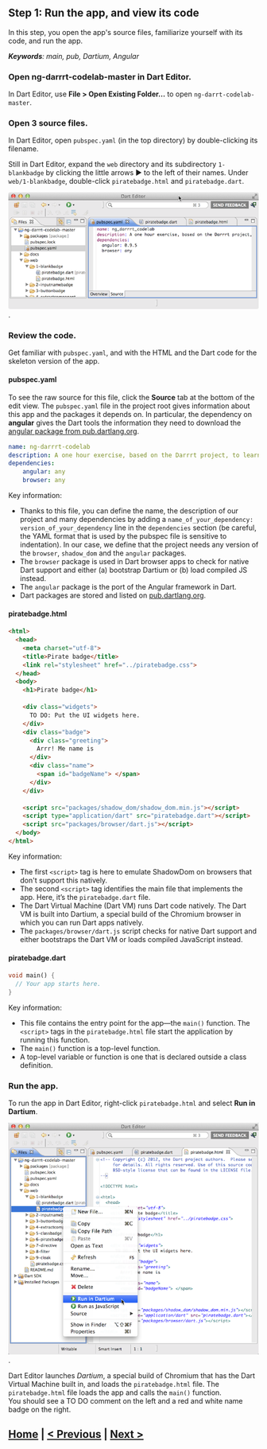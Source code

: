 ## Step 1: Run the app, and view its code

In this step, you open the app's source files, familiarize yourself with its code,
and run the app.

_**Keywords**: main, pub, Dartium, Angular_


### Open ng-darrrt-codelab-master in Dart Editor.

In Dart Editor, use **File > Open Existing Folder...** to open
`ng-darrt-codelab-master`.

### Open 3 source files.

In Dart Editor, open `pubspec.yaml` (in the top directory) by
double-clicking its filename.

Still in Dart Editor,
expand the `web` directory and its subdirectory `1-blankbadge` by
clicking the little arrows ► to the left of their names. 
Under `web/1-blankbadge`,
double-click `piratebadge.html` and `piratebadge.dart`.

![Open 3 source files](img/openfiles.png).

### Review the code.

Get familiar with `pubspec.yaml`, and with the HTML and the Dart code
for the skeleton version of the app.

#### pubspec.yaml
  
To see the raw source for this file,
click the **Source** tab at the bottom of the edit view.
The `pubspec.yaml` file in the project root gives information
about this app and the packages it depends on.
In particular, the dependency on **angular** gives the Dart tools
the information they need to download the
[angular package from pub.dartlang.org](https://pub.dartlang.org/packages/angular).

``` yaml
name: ng-darrrt-codelab
description: A one hour exercise, based on the Darrrt project, to learn AngularDart.
dependencies:
    angular: any
    browser: any
```

Key information:

* Thanks to this file, you can define the name, the description of our project and many dependencies by adding a `name_of_your_dependency: version_of_your_dependency` line in the `dependencies` section (be careful, the YAML format that is used by the pubspec file is sensitive to indentation). In our case, we define that the project needs any version of the `browser`, `shadow_dom` and the `angular` packages.
* The `browser` package is used in Dart browser apps to check for native Dart support and either (a) bootstrap Dartium or (b) load compiled JS instead.
* The `angular` package is the port of the Angular framework in Dart.
* Dart packages are stored and listed on [pub.dartlang.org](http://pub.dartlang.org/).


#### piratebadge.html

```HTML
<html>
  <head>
    <meta charset="utf-8">
    <title>Pirate badge</title>
    <link rel="stylesheet" href="../piratebadge.css">
  </head>
  <body>
    <h1>Pirate badge</h1>
    
    <div class="widgets">
      TO DO: Put the UI widgets here.
    </div>
    <div class="badge">
      <div class="greeting">
        Arrr! Me name is
      </div>
      <div class="name">
        <span id="badgeName"> </span>
      </div>
    </div>

    <script src="packages/shadow_dom/shadow_dom.min.js"></script>
    <script type="application/dart" src="piratebadge.dart"></script>
    <script src="packages/browser/dart.js"></script>
  </body>
</html>
```
Key information:
- The first `<script>` tag is here to emulate ShadowDom on browsers that don't support this natively.
- The second `<script>` tag identifies the main file that implements the app. Here, it’s the `piratebadge.dart` file.
- The Dart Virtual Machine (Dart VM) runs Dart code natively.
  The Dart VM is built into Dartium, a special build of the Chromium browser
  in which you can run Dart apps natively.
- The `packages/browser/dart.js` script checks for native Dart support and
   either bootstraps the Dart VM or loads compiled JavaScript instead.

#### piratebadge.dart
  
```Dart
void main() {
  // Your app starts here.
}
```

Key information:
* This file contains the entry point for the app—the `main()` function.
  The `<script>` tags in the `piratebadge.html` file start the application
  by running this function.
* The `main()` function is a top-level function.
* A top-level variable or function is one that is declared outside
  a class definition.

### Run the app.

To run the app in Dart Editor, right-click `piratebadge.html` and select **Run in Dartium**.

![Click the run button](img/clickrun.png).

Dart Editor launches _Dartium_, a special build of Chromium that has the Dart Virtual Machine built in, and loads the `piratebadge.html` file. 
The `piratebadge.html` file loads the app and calls the `main()` function.  
You should see a TO DO comment on the left and a red and white name badge on the right.

## [Home](../README.md) | [< Previous](step-0.md) | [Next >](step-2.md)
